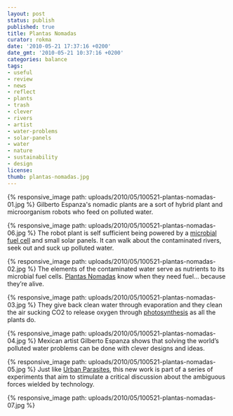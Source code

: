 ```yaml
---
layout: post
status: publish
published: true
title: Plantas Nomadas
curator: rokma
date: '2010-05-21 17:37:16 +0200'
date_gmt: '2010-05-21 10:37:16 +0200'
categories: balance
tags:
- useful
- review
- news
- reflect
- plants
- trash
- clever
- rivers
- artist
- water-problems
- solar-panels
- water
- nature
- sustainability
- design
license:
thumb: plantas-nomadas.jpg
---
```


{% responsive_image path: uploads/2010/05/100521-plantas-nomadas-01.jpg %}
Gilberto Espanza's nomadic plants are a sort of hybrid plant and microorganism robots who feed on polluted water.

{% responsive_image path: uploads/2010/05/100521-plantas-nomadas-06.jpg %}
The robot plant is self sufficient being powered by a <a href="http://en.wikipedia.org/wiki/Microbial_fuel_cell"   rel="noopener">microbial fuel cell</a> and small solar panels. It can walk about the contaminated rivers, seek out and suck up polluted water.

{% responsive_image path: uploads/2010/05/100521-plantas-nomadas-02.jpg %}
The elements of the contaminated water serve as nutrients to its microbial fuel cells. <a   href="http://www.plantasnomadas.com/">Plantas Nomadas</a> know when they need fuel&hellip; because they&rsquo;re alive.

{% responsive_image path: uploads/2010/05/100521-plantas-nomadas-03.jpg %}
They give back clean water through evaporation and they clean the air sucking CO2 to release oxygen through <a   href="http://en.wikipedia.org/wiki/Photosynthesis">photosynthesis</a> as all the plants do.

{% responsive_image path: uploads/2010/05/100521-plantas-nomadas-04.jpg %}
Mexican artist Gilberto Espanza shows that solving the world&rsquo;s polluted water problems can be done with clever designs and ideas.

{% responsive_image path: uploads/2010/05/100521-plantas-nomadas-05.jpg %}
Just like <a   href="http://parasitosurbanos.com">Urban Parasites</a>, this new work is part of a series of experiments that aim to stimulate a critical discussion about the ambiguous forces wielded by technology.

{% responsive_image path: uploads/2010/05/100521-plantas-nomadas-07.jpg %}
